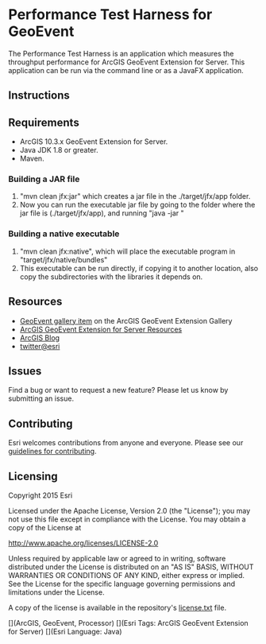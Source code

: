 # Performance Test Harness for GeoEvent

The Performance Test Harness is an application which measures the throughput performance for ArcGIS GeoEvent Extension for Server. This application can be run via the command line or as a JavaFX application.



## Instructions

## Requirements

* ArcGIS 10.3.x GeoEvent Extension for Server.
* Java JDK 1.8 or greater.
* Maven.

### Building a JAR file
  1. "mvn clean jfx:jar" which creates a jar file in the ./target/jfx/app folder.
  2. Now you can run the executable jar file by going to the folder where the jar file is (./target/jfx/app), and running "java -jar <jar-file-name>"

### Building a native executable
  1. "mvn clean jfx:native", which will place the executable program in "target/jfx/native/bundles"
  2. This executable can be run directly, if copying it to another location, also copy the subdirectories with the libraries it depends on.


## Resources

* [GeoEvent gallery item](http://www.arcgis.com/home/item.html?id=) on the ArcGIS GeoEvent Extension Gallery
* [ArcGIS GeoEvent Extension for Server Resources](http://links.esri.com/geoevent)
* [ArcGIS Blog](http://blogs.esri.com/esri/arcgis/)
* [twitter@esri](http://twitter.com/esri)

## Issues

Find a bug or want to request a new feature?  Please let us know by submitting an issue.

## Contributing

Esri welcomes contributions from anyone and everyone. Please see our [guidelines for contributing](https://github.com/esri/contributing).

## Licensing
Copyright 2015 Esri

Licensed under the Apache License, Version 2.0 (the "License");
you may not use this file except in compliance with the License.
You may obtain a copy of the License at

   http://www.apache.org/licenses/LICENSE-2.0

Unless required by applicable law or agreed to in writing, software
distributed under the License is distributed on an "AS IS" BASIS,
WITHOUT WARRANTIES OR CONDITIONS OF ANY KIND, either express or implied.
See the License for the specific language governing permissions and
limitations under the License.

A copy of the license is available in the repository's [license.txt](license.txt?raw=true) file.

[](ArcGIS, GeoEvent, Processor)
[](Esri Tags: ArcGIS GeoEvent Extension for Server)
[](Esri Language: Java)
